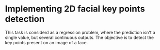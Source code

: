 # Implementing 2D facial key points detection

This task is considerd as a regression problem, where the prediction isn't a single value, but several continuous outputs.
The objective is to detect the key points present on an image of a face.
